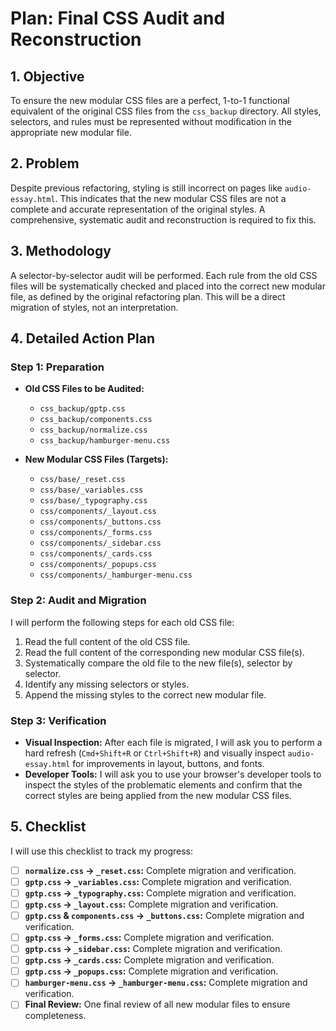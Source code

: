 # Plan: Final CSS Audit and Reconstruction

## 1. Objective

To ensure the new modular CSS files are a perfect, 1-to-1 functional equivalent of the original CSS files from the `css_backup` directory. All styles, selectors, and rules must be represented without modification in the appropriate new modular file.

## 2. Problem

Despite previous refactoring, styling is still incorrect on pages like `audio-essay.html`. This indicates that the new modular CSS files are not a complete and accurate representation of the original styles. A comprehensive, systematic audit and reconstruction is required to fix this.

## 3. Methodology

A selector-by-selector audit will be performed. Each rule from the old CSS files will be systematically checked and placed into the correct new modular file, as defined by the original refactoring plan. This will be a direct migration of styles, not an interpretation.

## 4. Detailed Action Plan

### Step 1: Preparation

- **Old CSS Files to be Audited:**
  - `css_backup/gptp.css`
  - `css_backup/components.css`
  - `css_backup/normalize.css`
  - `css_backup/hamburger-menu.css`

- **New Modular CSS Files (Targets):**
  - `css/base/_reset.css`
  - `css/base/_variables.css`
  - `css/base/_typography.css`
  - `css/components/_layout.css`
  - `css/components/_buttons.css`
  - `css/components/_forms.css`
  - `css/components/_sidebar.css`
  - `css/components/_cards.css`
  - `css/components/_popups.css`
  - `css/components/_hamburger-menu.css`

### Step 2: Audit and Migration

I will perform the following steps for each old CSS file:

1.  Read the full content of the old CSS file.
2.  Read the full content of the corresponding new modular CSS file(s).
3.  Systematically compare the old file to the new file(s), selector by selector.
4.  Identify any missing selectors or styles.
5.  Append the missing styles to the correct new modular file.

### Step 3: Verification

- **Visual Inspection:** After each file is migrated, I will ask you to perform a hard refresh (`Cmd+Shift+R` or `Ctrl+Shift+R`) and visually inspect `audio-essay.html` for improvements in layout, buttons, and fonts.
- **Developer Tools:** I will ask you to use your browser's developer tools to inspect the styles of the problematic elements and confirm that the correct styles are being applied from the new modular CSS files.

## 5. Checklist

I will use this checklist to track my progress:

- [ ] **`normalize.css` -> `_reset.css`:** Complete migration and verification.
- [ ] **`gptp.css` -> `_variables.css`:** Complete migration and verification.
- [ ] **`gptp.css` -> `_typography.css`:** Complete migration and verification.
- [ ] **`gptp.css` -> `_layout.css`:** Complete migration and verification.
- [ ] **`gptp.css` & `components.css` -> `_buttons.css`:** Complete migration and verification.
- [ ] **`gptp.css` -> `_forms.css`:** Complete migration and verification.
- [ ] **`gptp.css` -> `_sidebar.css`:** Complete migration and verification.
- [ ] **`gptp.css` -> `_cards.css`:** Complete migration and verification.
- [ ] **`gptp.css` -> `_popups.css`:** Complete migration and verification.
- [ ] **`hamburger-menu.css` -> `_hamburger-menu.css`:** Complete migration and verification.
- [ ] **Final Review:** One final review of all new modular files to ensure completeness.